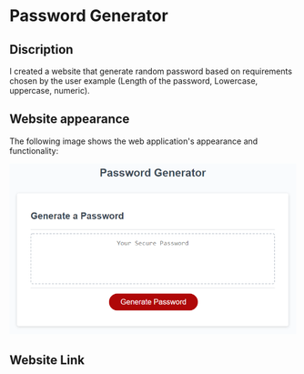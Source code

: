 # Password Generator

## Discription

I created a website that generate random password based on requirements chosen by the user example (Length of the password, Lowercase, uppercase, numeric).

## Website appearance

The following image shows the web application's appearance and functionality:

![The Password Generator application displays a red button to "Generate Password".](./Assets/03-javascript-homework-demo.png)

## Website Link
